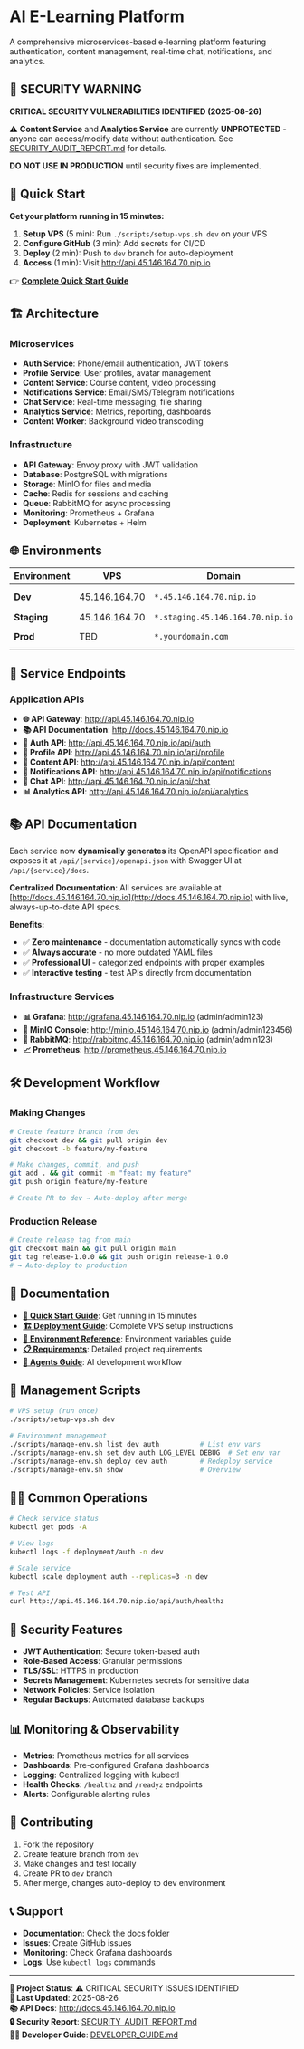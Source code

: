 # AI E-Learning Platform

A comprehensive microservices-based e-learning platform featuring authentication, content management, real-time chat, notifications, and analytics.

## 🚨 SECURITY WARNING

**CRITICAL SECURITY VULNERABILITIES IDENTIFIED (2025-08-26)**

⚠️ **Content Service** and **Analytics Service** are currently **UNPROTECTED** - anyone can access/modify data without authentication. See [SECURITY_AUDIT_REPORT.md](SECURITY_AUDIT_REPORT.md) for details.

**DO NOT USE IN PRODUCTION** until security fixes are implemented.

## 🚀 Quick Start

**Get your platform running in 15 minutes:**

1. **Setup VPS** (5 min): Run `./scripts/setup-vps.sh dev` on your VPS
2. **Configure GitHub** (3 min): Add secrets for CI/CD  
3. **Deploy** (2 min): Push to `dev` branch for auto-deployment
4. **Access** (1 min): Visit http://api.45.146.164.70.nip.io

👉 **[Complete Quick Start Guide](QUICK_START.md)**

## 🏗️ Architecture

### Microservices
- **Auth Service**: Phone/email authentication, JWT tokens
- **Profile Service**: User profiles, avatar management  
- **Content Service**: Course content, video processing
- **Notifications Service**: Email/SMS/Telegram notifications
- **Chat Service**: Real-time messaging, file sharing
- **Analytics Service**: Metrics, reporting, dashboards
- **Content Worker**: Background video transcoding

### Infrastructure
- **API Gateway**: Envoy proxy with JWT validation
- **Database**: PostgreSQL with migrations
- **Storage**: MinIO for files and media
- **Cache**: Redis for sessions and caching
- **Queue**: RabbitMQ for async processing
- **Monitoring**: Prometheus + Grafana
- **Deployment**: Kubernetes + Helm

## 🌐 Environments

| Environment | VPS | Domain | Branch/Tag | Deployment |
|-------------|-----|--------|------------|------------|
| **Dev** | 45.146.164.70 | `*.45.146.164.70.nip.io` | `dev` branch | Auto on push |
| **Staging** | 45.146.164.70 | `*.staging.45.146.164.70.nip.io` | `main` branch | Manual |
| **Prod** | TBD | `*.yourdomain.com` | `release-*` tags | Auto on tag |

## 📡 Service Endpoints

### Application APIs
- **🌐 API Gateway**: http://api.45.146.164.70.nip.io
- **📚 API Documentation**: http://docs.45.146.164.70.nip.io
- **🔐 Auth API**: http://api.45.146.164.70.nip.io/api/auth
- **👤 Profile API**: http://api.45.146.164.70.nip.io/api/profile
- **📖 Content API**: http://api.45.146.164.70.nip.io/api/content
- **🔔 Notifications API**: http://api.45.146.164.70.nip.io/api/notifications
- **💬 Chat API**: http://api.45.146.164.70.nip.io/api/chat
- **📊 Analytics API**: http://api.45.146.164.70.nip.io/api/analytics

## 📚 API Documentation

Each service now **dynamically generates** its OpenAPI specification and exposes it at `/api/{service}/openapi.json` with Swagger UI at `/api/{service}/docs`.

**Centralized Documentation**: All services are available at [http://docs.45.146.164.70.nip.io](http://docs.45.146.164.70.nip.io) with live, always-up-to-date API specs.

**Benefits:**
- ✅ **Zero maintenance** - documentation automatically syncs with code
- ✅ **Always accurate** - no more outdated YAML files
- ✅ **Professional UI** - categorized endpoints with proper examples
- ✅ **Interactive testing** - test APIs directly from documentation

### Infrastructure Services
- **📊 Grafana**: http://grafana.45.146.164.70.nip.io (admin/admin123)
- **💾 MinIO Console**: http://minio.45.146.164.70.nip.io (admin/admin123456)
- **🐰 RabbitMQ**: http://rabbitmq.45.146.164.70.nip.io (admin/admin123)
- **📈 Prometheus**: http://prometheus.45.146.164.70.nip.io

## 🛠️ Development Workflow

### Making Changes
```bash
# Create feature branch from dev
git checkout dev && git pull origin dev
git checkout -b feature/my-feature

# Make changes, commit, and push
git add . && git commit -m "feat: my feature"
git push origin feature/my-feature

# Create PR to dev → Auto-deploy after merge
```

### Production Release
```bash
# Create release tag from main
git checkout main && git pull origin main
git tag release-1.0.0 && git push origin release-1.0.0
# → Auto-deploy to production
```

## 📖 Documentation

- **[🚀 Quick Start Guide](QUICK_START.md)**: Get running in 15 minutes
- **[🏗️ Deployment Guide](DEPLOYMENT.md)**: Complete VPS setup instructions
- **[🔧 Environment Reference](ENV_REFERENCE.md)**: Environment variables guide
- **[📋 Requirements](REQUIREMENTS.md)**: Detailed project requirements
- **[🤖 Agents Guide](AGENTS.md)**: AI development workflow

## 🔧 Management Scripts

```bash
# VPS setup (run once)
./scripts/setup-vps.sh dev

# Environment management
./scripts/manage-env.sh list dev auth          # List env vars
./scripts/manage-env.sh set dev auth LOG_LEVEL DEBUG  # Set env var
./scripts/manage-env.sh deploy dev auth        # Redeploy service
./scripts/manage-env.sh show                   # Overview
```

## 🏃‍♂️ Common Operations

```bash
# Check service status
kubectl get pods -A

# View logs
kubectl logs -f deployment/auth -n dev

# Scale service
kubectl scale deployment auth --replicas=3 -n dev

# Test API
curl http://api.45.146.164.70.nip.io/api/auth/healthz
```

## 🔐 Security Features

- **JWT Authentication**: Secure token-based auth
- **Role-Based Access**: Granular permissions
- **TLS/SSL**: HTTPS in production
- **Secrets Management**: Kubernetes secrets for sensitive data
- **Network Policies**: Service isolation
- **Regular Backups**: Automated database backups

## 📊 Monitoring & Observability

- **Metrics**: Prometheus metrics for all services
- **Dashboards**: Pre-configured Grafana dashboards
- **Logging**: Centralized logging with kubectl
- **Health Checks**: `/healthz` and `/readyz` endpoints
- **Alerts**: Configurable alerting rules

## 🤝 Contributing

1. Fork the repository
2. Create feature branch from `dev`
3. Make changes and test locally
4. Create PR to `dev` branch
5. After merge, changes auto-deploy to dev environment

## 📞 Support

- **Documentation**: Check the docs folder
- **Issues**: Create GitHub issues
- **Monitoring**: Check Grafana dashboards
- **Logs**: Use `kubectl logs` commands

---

**🎯 Project Status**: ⚠️ CRITICAL SECURITY ISSUES IDENTIFIED  
**🚀 Last Updated**: 2025-08-26  
**📚 API Docs**: http://docs.45.146.164.70.nip.io  
**🔒 Security Report**: [SECURITY_AUDIT_REPORT.md](SECURITY_AUDIT_REPORT.md)  
**👨‍💻 Developer Guide**: [DEVELOPER_GUIDE.md](DEVELOPER_GUIDE.md)
